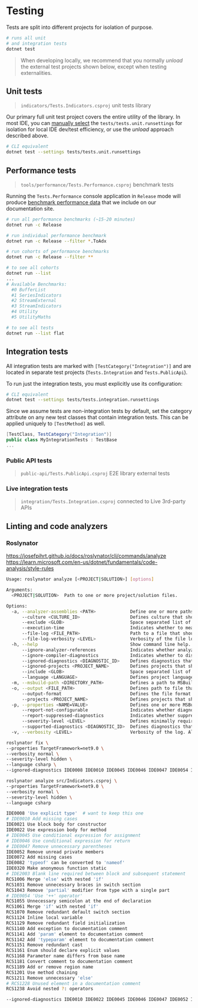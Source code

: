 # Testing

Tests are split into different projects for isolation of purpose.

```bash
# runs all unit
# and integration tests
dotnet test
```

> When developing locally, we recommend that you normally _unload_ the external test projects shown below, except when testing externalities.

## Unit tests

> `indicators/Tests.Indicators.csproj` unit tests library

Our primary full unit test project covers the entire utility of the library.  In most IDE, you can [manually select](https://learn.microsoft.com/en-us/visualstudio/test/configure-unit-tests-by-using-a-dot-runsettings-file?view=vs-2022#manually-select-the-run-settings-file) the `tests/tests.unit.runsettings` for isolation for local IDE dev/test efficiency, or use the _unload_ approach described above.

```bash
# CLI equivalent
dotnet test --settings tests/tests.unit.runsettings
```

## Performance tests

> `tools/performance/Tests.Performance.csproj` benchmark tests

Running the `Tests.Performance` console application in `Release` mode will produce [benchmark performance data](https://dotnet.stockindicators.dev/performance/) that we include on our documentation site.

```bash
# run all performance benchmarks (~15-20 minutes)
dotnet run -c Release

# run individual performance benchmark
dotnet run -c Release --filter *.ToAdx

# run cohorts of performance benchmarks
dotnet run -c Release --filter **
```

```bash
# to see all cohorts
dotnet run --list
...
# Available Benchmarks:
  #0 BufferList
  #1 SeriesIndicators
  #2 StreamExternal
  #3 StreamIndicators
  #4 Utility
  #5 UtilityMaths

# to see all tests
dotnet run --list flat
```

## Integration tests

All integration tests are marked with `[TestCategory("Integration")]` and are located in separate test projects (`Tests.Integration` and `Tests.PublicApi`).

To run just the integration tests, you must explicitly use its configuration:

```bash
# CLI equivalent
dotnet test --settings tests/tests.integration.runsettings
```

Since we assume tests are non-integration tests by default, set the category attribute on any new test classes that contain integration tests. This can be applied uniquely to `[TestMethod]` as well.

```csharp
[TestClass, TestCategory("Integration")]
public class MyIntegrationTests : TestBase
...
```

### Public API tests

> `public-api/Tests.PublicApi.csproj` E2E library external tests

### Live integration tests

> `integration/Tests.Integration.csproj` connected to Live 3rd-party APIs

## Linting and code analyzers

### Roslynator

<https://josefpihrt.github.io/docs/roslynator/cli/commands/analyze>
<https://learn.microsoft.com/en-us/dotnet/fundamentals/code-analysis/style-rules>

```bash
Usage: roslynator analyze [<PROJECT|SOLUTION>] [options]

Arguments:
  <PROJECT|SOLUTION>  Path to one or more project/solution files.

Options:
  -a, --analyzer-assemblies <PATH>             Define one or more paths to an analyzer assembly or a directory that should be searched recursively for analyzer assemblies.
      --culture <CULTURE_ID>                   Defines culture that should be used to display diagnostic message.
      --exclude <GLOB>                         Space separated list of glob patterns to exclude files, folders, solutions or projects.
      --execution-time                         Indicates whether to measure execution time of each analyzer.
      --file-log <FILE_PATH>                   Path to a file that should store output.
      --file-log-verbosity <LEVEL>             Verbosity of the file log. Allowed values are q[uiet], m[inimal], n[ormal], d[etailed] and diag[nostic].
  -h, --help                                   Show command line help.
      --ignore-analyzer-references             Indicates whether analyzers that are referenced in a project should be ignored.
      --ignore-compiler-diagnostics            Indicates whether to display compiler diagnostics.
      --ignored-diagnostics <DIAGNOSTIC_ID>    Defines diagnostics that should not be reported.
      --ignored-projects <PROJECT_NAME>        Defines projects that should not be analyzed.
      --include <GLOB>                         Space separated list of glob patterns to include files, folders, solutions or projects.
      --language <LANGUAGE>                    Defines project language. Allowed values are cs[harp] or v[isual-]b[asic].
  -m, --msbuild-path <DIRECTORY_PATH>          Defines a path to MSBuild directory.
  -o, --output <FILE_PATH>                     Defines path to file that will store reported diagnostics. The format of the file is determined by the --output-format option, with the default being xml.
      --output-format                          Defines the file format of the report written to file. Supported options are: gitlab and xml, with xml the default if no option is provided.
      --projects <PROJECT_NAME>                Defines projects that should be analyzed.
  -p, --properties <NAME=VALUE>                Defines one or more MSBuild properties.
      --report-not-configurable                Indicates whether diagnostics with 'NotConfigurable' tag should be reported.
      --report-suppressed-diagnostics          Indicates whether suppressed diagnostics should be reported.
      --severity-level <LEVEL>                 Defines minimally required severity for a diagnostic. Allowed values are hidden, info (default), warning or error.
      --supported-diagnostics <DIAGNOSTIC_ID>  Defines diagnostics that should be reported.
  -v, --verbosity <LEVEL>                      Verbosity of the log. Allowed values are q[uiet], m[inimal], n[ormal], d[etailed] and diag[nostic].

roslynator fix \
--properties TargetFramework=net9.0 \
--verbosity normal \
--severity-level hidden \
--language csharp \
--ignored-diagnostics IDE0008 IDE0010 IDE0045 IDE0046 IDE0047 IDE0054 IDE2003 RCS1228

roslynator analyze src/Indicators.csproj \
--properties TargetFramework=net9.0 \
--verbosity normal \
--severity-level hidden \
--language csharp

IDE0008 'Use explicit type'  # want to keep this one
# IDE0010 Add missing cases
IDE0021 Use block body for constructor
IDE0022 Use expression body for method
# IDE0045 Use conditional expression for assignment
# IDE0046 Use conditional expression for return
# IDE0047 Remove unnecessary parentheses
IDE0052 Remove unread private members
IDE0072 Add missing cases
IDE0082 'typeof' can be converted to 'nameof'
IDE0320 Make anonymous function static
# IDE2003 Blank line required between block and subsequent statement
RCS1006 Merge 'else' with nested 'if'
RCS1031 Remove unnecessary braces in switch section
RCS1043 Remove 'partial' modifier from type with a single part
# IDE0054 'Use '++' operator'
RCS1055 Unnecessary semicolon at the end of declaration
RCS1061 Merge 'if' with nested 'if'
RCS1070 Remove redundant default switch section
RCS1124 Inline local variable
RCS1129 Remove redundant field initialization
RCS1140 Add exception to documentation comment
RCS1141 Add 'param' element to documentation comment
RCS1142 Add 'typeparam' element to documentation comment
RCS1151 Remove redundant cast
RCS1161 Enum should declare explicit values
RCS1168 Parameter name differs from base name
RCS1181 Convert comment to documentation comment
RCS1189 Add or remove region name
RCS1201 Use method chaining
RCS1211 Remove unnecessary 'else'
# RCS1228 Unused element in a documentation comment
RCS1238 Avoid nested ?: operators
```

```bash
--ignored-diagnostics IDE0010 IDE0022 IDE0045 IDE0046 IDE0047 IDE0052 IDE0072 IDE0082 IDE2003 RCS1006 RCS1031 RCS1043 RCS1055 RCS1061 RCS1070 RCS1124 RCS1129 RCS1142 RCS1151 RCS1161 RCS1168 RCS1201 RCS1211 RCS1228 RCS1238 
```
